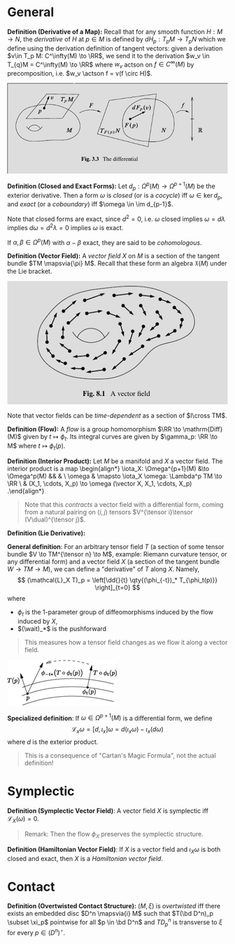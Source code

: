# General

**Definition (Derivative of a Map):**
Recall that for any smooth function $H: M\to N$, the *derivative* of $H$ at $p\in M$ is defined by $dH_p: T_pM \to T_p N$ which we define using the derivation definition of tangent vectors: given a derivation $v\in T_p M: C^\infty(M) \to \RR$, we send it to the derivation $w_v \in T_{q}M = C^\infty(M) \to \RR$ where $w_v$ actson on $f\in C^\infty(M)$ by precomposition, i.e. $w_v \actson f = v(f \circ H)$.

![](2020-02-03-10-56-11.png)

**Definition (Closed and Exact Forms):**
Let $d_p: \Omega^p(M) \to \Omega^{p+1}(M)$ be the exterior derivative. 
Then a form $\omega$ is *closed* (or is a *cocycle*) iff $\omega \in \ker d_p$, and *exact* (or a *coboundary*) iff $\omega \in \im d_{p-1}$.

Note that closed forms are exact, since $d^2  = 0$, i.e. $\omega$ closed implies $\omega = d\lambda$ implies $d\omega = d^2 \lambda = 0$ implies $\omega$ is exact.

If $\alpha, \beta \in \Omega^p(M)$ with $\alpha-\beta$ exact, they are said to be *cohomologous*.

**Definition (Vector Field):**
A *vector field* $X$ on $M$ is a section of the tangent bundle $TM \mapsvia{\pi} M$.
Recall that these form an algebra $\mathfrak{X}(M)$ under the Lie bracket.

![](2020-02-03-20-52-40.png)

Note that vector fields can be *time-dependent* as a section of $I\cross TM$.

**Definition (Flow):**
A *flow* is a group homomorphism $\RR \to \mathrm{Diff}(M)$ given by $t\mapsto \phi_t$.
Its integral curves are given by $\gamma_p: \RR \to M$ where $t\mapsto \phi_t(p)$.

**Definition (Interior Product):**
Let $M$ be a manifold and $X$ a vector field.
The interior product is a map
\begin{align*}
\iota_X: \Omega^{p+1}(M) 	&\to \Omega^p(M) 	&& & \\
\omega 										&	\mapsto \iota_X \omega: \Lambda^p TM \to \RR \\
& (X_1, \cdots, X_p) \to \omega (\vector X, X_1, \cdots, X_p)
.\end{align*}

> Note that this *contracts* a vector field with a differential form, coming from a natural pairing on $(i, j)$ tensors $V^{\tensor i}\tensor (V\dual)^{\tensor j}$.


**Definition (Lie Derivative):**

**General definition**: 
For an arbitrary tensor field $T$ (a section of some tensor bundle $V \to TM^{\tensor n} \to M$, example: Riemann curvature tensor, or any differential form) and a vector field $X$ (a section of the tangent bundle $W \to TM \to M$), we can define a "derivative" of $T$ along $X$.
Namely, 
$$
(\mathcal{L}_X T)_p = \left[\dd{}{t} \qty{(\phi_{-t})_* T_{\phi_t(p)}} \right]_{t=0}
$$ 
where

- $\phi_t$ is the 1-parameter group of diffeomorphisms induced by the flow induced by $X$,
- $(\wait)_*$ is the pushforward

> This measures how a tensor field changes as we flow it along a vector field.

![](2020-02-04-22-45-20.png)

**Specialized definition**:
If $\omega \in \Omega^{p+1}(M)$ is a differential form, we define 
$$
\mathcal{L}_x\omega = [d, \iota_x] \omega = d(\iota_x \omega) - \iota_x(d\omega)
$$ 
where $d$ is the exterior product.

> This is a consequence of "Cartan's Magic Formula", not the actual definition!

# Symplectic

**Definition (Symplectic Vector Field)**:
A vector field $X$ is symplectic iff $\mathcal{L}_X(\omega) = 0$.

> Remark: Then the flow $\phi_X$ preserves the symplectic structure.

**Definition (Hamiltonian Vector Field)**:
If $X$ is a vector field and $\iota_X \omega$ is both closed and exact, then $X$ is a *Hamiltonian vector field*.

# Contact

**Definition (Overtwisted Contact Structure):**
$(M, \xi)$ is *overtwisted* iff there exists an embedded disc $D^n \mapsvia{i} M$ such that $T(\bd D^n)_p \subset \xi_p$ pointwise for all $p \in \bd D^n$ and $TD^n_p$ is transverse to $\xi$ for every $p\in  (D^n)^\circ$.